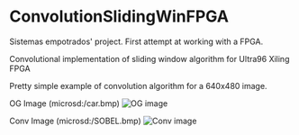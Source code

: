 # ConvolutionSlidingWinFPGA
Sistemas empotrados' project. First attempt at working with a FPGA.

Convolutional implementation of sliding window algorithm for Ultra96 Xiling FPGA

Pretty simple example of convolution algorithm for a 640x480 image.



OG Image (microsd:/car.bmp)
![OG image](https://i.imgur.com/OmNc8j5.png)


Conv Image (microsd:/SOBEL.bmp)
![Conv image](https://i.imgur.com/tJ2h0hC.png)
